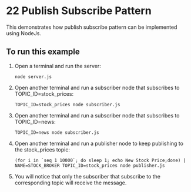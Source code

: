 # 22 Publish Subscribe Pattern
This demonstrates how publish subscribe pattern can be implemented using NodeJs.

## To run this example
1. Open a terminal and run the server:
    ```
    node server.js
    ```

2. Open another terminal and run a subscriber node that subscribes to TOPIC_ID=stock_prices:
    ```
    TOPIC_ID=stock_prices node subscriber.js
    ```

3. Open another terminal and run a subscriber node that subscribes to TOPIC_ID=news:
    ```
    TOPIC_ID=news node subscriber.js
    ```

4. Open another terminal and run a publisher node to keep publishing to the stock_prices topic:
    ```
    (for i in `seq 1 10000`; do sleep 1; echo New Stock Price;done) | NAME=STOCK_BROKER TOPIC_ID=stock_prices node publisher.js
    ```

5. You will notice that only the subscriber that subscribe to the corresponding topic will receive the message.
